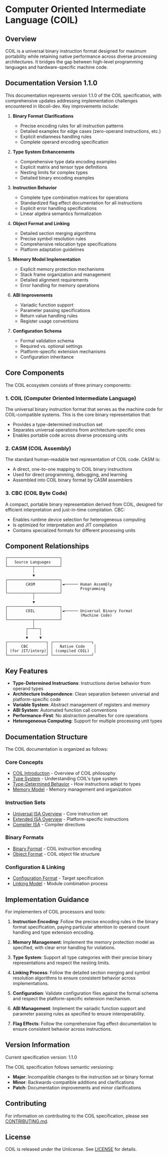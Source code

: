 # Computer Oriented Intermediate Language (COIL)

## Overview

COIL is a universal binary instruction format designed for maximum portability while retaining native performance across diverse processing architectures. It bridges the gap between high-level programming languages and hardware-specific machine code.

## Documentation Version 1.1.0

This documentation represents version 1.1.0 of the COIL specification, with comprehensive updates addressing implementation challenges encountered in libcoil-dev. Key improvements include:

1. **Binary Format Clarifications**
   - Precise encoding rules for all instruction patterns
   - Detailed examples for edge cases (zero-operand instructions, etc.)
   - Explicit endianness handling rules
   - Complete operand encoding specification

2. **Type System Enhancements**
   - Comprehensive type data encoding examples
   - Explicit matrix and tensor type definitions
   - Nesting limits for complex types
   - Detailed binary encoding examples

3. **Instruction Behavior**
   - Complete type combination matrices for operations
   - Standardized flag effect documentation for all instructions
   - Explicit error handling specifications
   - Linear algebra semantics formalization

4. **Object Format and Linking**
   - Detailed section merging algorithms
   - Precise symbol resolution rules
   - Comprehensive relocation type specifications
   - Platform adaptation guidelines

5. **Memory Model Implementation**
   - Explicit memory protection mechanisms
   - Stack frame organization and management
   - Detailed alignment requirements
   - Error handling for memory operations

6. **ABI Improvements**
   - Variadic function support
   - Parameter passing specifications
   - Return value handling rules
   - Register usage conventions

7. **Configuration Schema**
   - Formal validation schema
   - Required vs. optional settings
   - Platform-specific extension mechanisms
   - Configuration inheritance

## Core Components

The COIL ecosystem consists of three primary components:

### 1. COIL (Computer Oriented Intermediate Language)

The universal binary instruction format that serves as the machine code for COIL-compatible systems. This is the core binary representation that:

- Provides a type-determined instruction set
- Separates universal operations from architecture-specific ones
- Enables portable code across diverse processing units

### 2. CASM (COIL Assembly)

The standard human-readable text representation of COIL code. CASM is:

- A direct, one-to-one mapping to COIL binary instructions
- Used for direct programming, debugging, and learning
- Assembled into COIL binary format by CASM assemblers

### 3. CBC (COIL Byte Code)

A compact, portable binary representation derived from COIL, designed for efficient interpretation and just-in-time compilation. CBC:

- Enables runtime device selection for heterogeneous computing
- Is optimized for interpretation and JIT compilation
- Contains specialized formats for different processing units

## Component Relationships

```
┌───────────────────────┐
│   Source Languages    │
└───────────┬───────────┘
            │
            ▼
┌───────────────────────┐
│        CASM           │◄────── Human Assembly
│                       │        Programming
└───────────┬───────────┘
            │
            ▼
┌───────────────────────┐
│        COIL           │◄────── Universal Binary Format
│                       │        (Machine Code)
└───────────┬───────────┘
            │
         ┌──┴──┐
         │     │
         ▼     ▼
┌─────────────────┐ ┌─────────────────┐
│      CBC        │ │   Native Code    │
│ (for JIT/interp)│ │ (compiled COIL)  │
└─────────────────┘ └─────────────────┘
```

## Key Features

- **Type-Determined Instructions**: Instructions derive behavior from operand types
- **Architecture Independence**: Clean separation between universal and platform-specific code
- **Variable System**: Abstract management of registers and memory
- **ABI System**: Automated function call conventions
- **Performance-First**: No abstraction penalties for core operations
- **Heterogeneous Computing**: Support for multiple processing unit types

## Documentation Structure

The COIL documentation is organized as follows:

### Core Concepts
- [COIL Introduction](/coil-docs/index.md) - Overview of COIL philosophy
- [Type System](/coil-docs/types/type-system.md) - Understanding COIL's type system
- [Type-Determined Behavior](/coil-docs/types/type-determined-behavior.md) - How instructions adapt to types
- [Memory Model](/coil-docs/core/memory-model.md) - Memory management and organization

### Instruction Sets
- [Universal ISA Overview](/coil-docs/isa-u/overview.md) - Core instruction set
- [Extended ISA Overview](/coil-docs/isa-e/overview.md) - Platform-specific instructions
- [Compiler ISA](/coil-docs/isa-c/index.md) - Compiler directives

### Binary Formats
- [Binary Format](/coil-docs/format/binary-format.md) - COIL instruction encoding
- [Object Format](/coil-docs/format/object-format.md) - COIL object file structure

### Configuration & Linking
- [Configuration Format](/coil-docs/core/config-format.md) - Target specification
- [Linking Model](/coil-docs/core/linking-model.md) - Module combination process

## Implementation Guidance

For implementers of COIL processors and tools:

1. **Instruction Encoding**: Follow the precise encoding rules in the binary format specification, paying particular attention to operand count handling and type extension encoding.

2. **Memory Management**: Implement the memory protection model as specified, with clear error handling for violations.

3. **Type System**: Support all type categories with their precise binary representations and respect the nesting limits.

4. **Linking Process**: Follow the detailed section merging and symbol resolution algorithms to ensure consistent behavior across implementations.

5. **Configuration**: Validate configuration files against the formal schema and respect the platform-specific extension mechanism.

6. **ABI Management**: Implement the variadic function support and parameter passing rules as specified to ensure interoperability.

7. **Flag Effects**: Follow the comprehensive flag effect documentation to ensure consistent behavior across instructions.

## Version Information

Current specification version: 1.1.0

The COIL specification follows semantic versioning:
- **Major**: Incompatible changes to the instruction set or binary format
- **Minor**: Backwards-compatible additions and clarifications
- **Patch**: Documentation improvements and minor clarifications

## Contributing

For information on contributing to the COIL specification, please see [CONTRIBUTING.md](/CONTRIBUTING.md).

## License

COIL is released under the Unlicense. See [LICENSE](/LICENSE) for details.